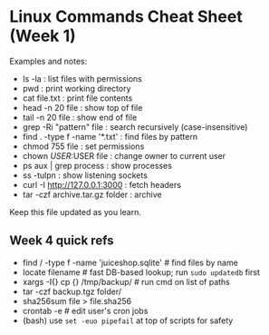 # Linux Commands Cheat Sheet (Week 1)

Examples and notes:
- ls -la : list files with permissions
- pwd : print working directory
- cat file.txt : print file contents
- head -n 20 file : show top of file
- tail -n 20 file : show end of file
- grep -Ri "pattern" file : search recursively (case-insensitive)
- find . -type f -name '*.txt' : find files by pattern
- chmod 755 file : set permissions
- chown $USER:$USER file : change owner to current user
- ps aux | grep process : show processes
- ss -tulpn : show listening sockets
- curl -I http://127.0.0.1:3000 : fetch headers
- tar -czf archive.tar.gz folder : archive

Keep this file updated as you learn.

## Week 4 quick refs
- find / -type f -name 'juiceshop.sqlite'  # find files by name
- locate filename  # fast DB-based lookup; run `sudo updatedb` first
- xargs -I{} cp {} /tmp/backup/  # run cmd on list of paths
- tar -czf backup.tgz folder/
- sha256sum file > file.sha256
- crontab -e  # edit user's cron jobs
- (bash) use `set -euo pipefail` at top of scripts for safety
